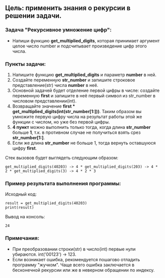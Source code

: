 ## Цель:  применить знания о рекурсии в решении задачи.


### Задача "Рекурсивное умножение цифр":
- Напиши функцию **get_multiplied_digits**, которая принимает аргумент целое число number и подсчитывает произведение цифр этого числа.

### Пункты задачи:
1. Напишите функцию **get_multiplied_digits** и параметр **number** в ней.
2. Создайте переменную **str_number** и запишите строковое представление(str) числа **number** в неё.
3. Основной задачей будет отделение первой цифры в числе: создайте переменную **first** и запишите в неё первый символ из str_number в числовом представлении(int).
4. Возвращайте значение **first * get_multiplied_digits(int(str_number[1:]))**. Таким образом вы умножите первую цифру числа на результат работы этой же функции с числом, но уже без первой цифры.
5. **4 пункт** можно выполнить только тогда, когда длина **str_number** больше **1**, т.к. в противном случае не получиться взять срез **str_number[1:]**.
6. Если же длина **str_number** не больше 1, тогда вернуть оставшуюся цифру **first**.
   
Стек вызовов будет выглядеть следующим образом:
```
get_multiplied_digits(40203) -> 4 * get_multiplied_digits(203) -> 4 * 2 * get_multiplied_digits(3) -> 4 * 2 * 3
```
### Пример результата выполнения программы:
Исходный код:
```
result = get_multiplied_digits(40203)
print(result)
```
Вывод на консоль:
```
24
```
### Примечания:
- При преобразовании строки(str) в число(int) первые нули убираются. int('00123') -> 123.
- Если возникает ошибка, рекомендуется пошагово отладить программу "жучком". Чаще всего ошибка заключается в бесконечной рекурсии или же в неверном обращении по индексу.